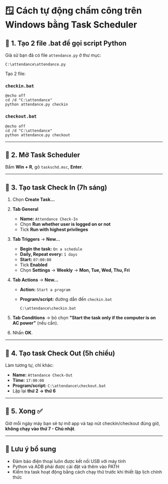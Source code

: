 # 🪟 Cách tự động chấm công trên Windows bằng Task Scheduler

## 🔹 1. Tạo 2 file .bat để gọi script Python

Giả sử bạn đã có file `attendance.py` ở thư mục:

```text
C:\attendance\attendance.py
```

Tạo 2 file:

### `checkin.bat`

```batch
@echo off
cd /d "C:\attendance"
python attendance.py checkin
```

### `checkout.bat`

```batch
@echo off
cd /d "C:\attendance"
python attendance.py checkout
```

---

## 🔹 2. Mở Task Scheduler

Bấm **Win + R**, gõ `taskschd.msc`, **Enter**.

---

## 🔹 3. Tạo task Check In (7h sáng)

1. Chọn **Create Task…**

2. **Tab General**
   - **Name:** `Attendance Check-In`
   - Chọn **Run whether user is logged on or not**
   - Tick **Run with highest privileges**

3. **Tab Triggers** → **New…**
   - **Begin the task:** `On a schedule`
   - **Daily, Repeat every:** `1 days`
   - **Start:** `07:00:00`
   - Tick **Enabled**
   - Chọn **Settings** → **Weekly** → **Mon, Tue, Wed, Thu, Fri**

4. **Tab Actions** → **New…**
   - **Action:** `Start a program`
   - **Program/script:** đường dẫn đến `checkin.bat`

     ```text
     C:\attendance\checkin.bat
     ```

5. **Tab Conditions** → bỏ chọn **"Start the task only if the computer is on AC power"** (nếu cần).

6. Nhấn **OK**.

---

## 🔹 4. Tạo task Check Out (5h chiều)

Làm tương tự, chỉ khác:

- **Name:** `Attendance Check-Out`
- **Time:** `17:00:00`
- **Program/script:** `C:\attendance\checkout.bat`
- Lặp lại **thứ 2 → thứ 6**

---

## 🔹 5. Xong ✅

Giờ mỗi ngày máy bạn sẽ tự mở app và tap nút checkin/checkout đúng giờ, **không chạy vào thứ 7 - Chủ nhật**.

---

## 📝 Lưu ý bổ sung

- Đảm bảo điện thoại luôn được kết nối USB với máy tính
- Python và ADB phải được cài đặt và thêm vào PATH
- Kiểm tra task hoạt động bằng cách chạy thử trước khi thiết lập lịch chính thức